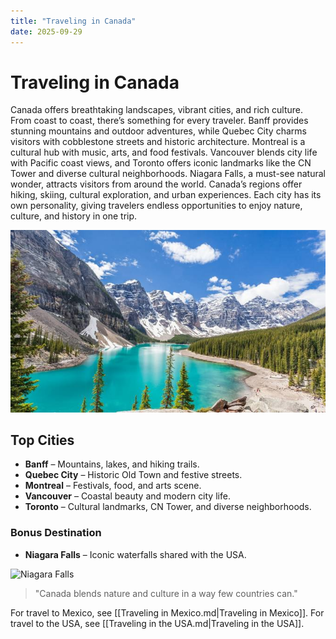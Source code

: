 ```yaml
---
title: "Traveling in Canada"
date: 2025-09-29
---
```


# Traveling in Canada
Canada offers breathtaking landscapes, vibrant cities, and rich culture. From coast to coast, there’s something for every traveler. Banff provides stunning mountains and outdoor adventures, while Quebec City charms visitors with cobblestone streets and historic architecture. Montreal is a cultural hub with music, arts, and food festivals. Vancouver blends city life with Pacific coast views, and Toronto offers iconic landmarks like the CN Tower and diverse cultural neighborhoods. Niagara Falls, a must-see natural wonder, attracts visitors from around the world. Canada’s regions offer hiking, skiing, cultural exploration, and urban experiences. Each city has its own personality, giving travelers endless opportunities to enjoy nature, culture, and history in one trip.

![Banff](images/banff.jpg)

## Top Cities
- **Banff** – Mountains, lakes, and hiking trails.  
- **Quebec City** – Historic Old Town and festive streets.  
- **Montreal** – Festivals, food, and arts scene.  
- **Vancouver** – Coastal beauty and modern city life.  
- **Toronto** – Cultural landmarks, CN Tower, and diverse neighborhoods.  
### Bonus Destination
- **Niagara Falls** – Iconic waterfalls shared with the USA.  

![Niagara Falls](assets/niagarafalls.jpg)

> "Canada blends nature and culture in a way few countries can."

For travel to Mexico, see [[Traveling in Mexico.md|Traveling in Mexico]].
For travel to the USA, see [[Traveling in the USA.md|Traveling in the USA]].